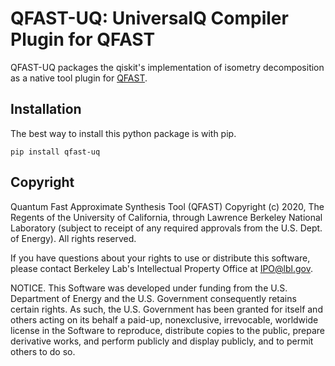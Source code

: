 # QFAST-UQ: UniversalQ Compiler Plugin for QFAST

QFAST-UQ packages the qiskit's implementation of isometry decomposition as a native tool plugin for [QFAST](https://github.com/BQSKit/qfast).

## Installation

The best way to install this python package is with pip.

```
pip install qfast-uq
```

## Copyright

Quantum Fast Approximate Synthesis Tool (QFAST) Copyright (c) 2020,
The Regents of the University of California, through Lawrence Berkeley
National Laboratory (subject to receipt of any required approvals from
the U.S. Dept. of Energy). All rights reserved.

If you have questions about your rights to use or distribute this software,
please contact Berkeley Lab's Intellectual Property Office at
IPO@lbl.gov.

NOTICE.  This Software was developed under funding from the U.S. Department
of Energy and the U.S. Government consequently retains certain rights.  As
such, the U.S. Government has been granted for itself and others acting on
its behalf a paid-up, nonexclusive, irrevocable, worldwide license in the
Software to reproduce, distribute copies to the public, prepare derivative 
works, and perform publicly and display publicly, and to permit others to do so.

